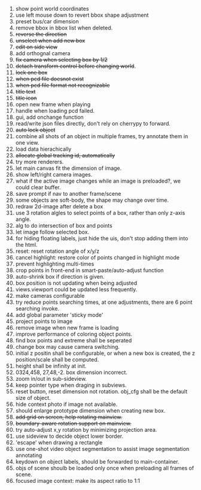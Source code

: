 1. show point world coordinates
1. use left mouse down to revert bbox shape adjustment
1. preset bus/car dimension
1. remove bbox in bbox list when deleted.
2. ~~reverse the direction~~
3. ~~unselect when add new box~~
4. ~~edit on side view~~
5. add orthognal camera
6. ~~fix camera when selecting box by 1/2~~
7. ~~detach transform control before changing world~~.
8. ~~lock one box~~
9. ~~when pcd file doesnot exist~~
10. ~~when pcd file format not recognizable~~
11. ~~title text~~
12. ~~title icon~~
13.  open new frame when playing
14.  handle when loading pcd failed.
15.  gui, add onchange function
16.  read/write json files directly, don't rely on cherrypy to forward.
17.  ~~auto lock object~~
18.  combine all shots of an object in multiple frames, try annotate them in one view.
19.  load data hierachically
20.  ~~allocate global tracking id, automatically~~
21.  try more renderers.
22.  let main canvas fit the dimension of image.
23.  show left/right camera images.
24.  what if the active image changes while an image is preloaded?, we could clear buffer.
25.  save prompt if nav to another frame/scene
26.  some objects are soft-body, the shape may change over time.
27.  redraw 2d-image after delete a box
28.  use 3 rotation algles to select points of a box, rather than only z-axis angle.
29.  alg to do intersection of box and points
30.  let image follow selected box.
31.  for hiding floating labels, just hide the uis, don't stop adding them into the html.
32.  reset: reset rotation angle of x/y/z
33.  cancel highlight: restore color of points changed in highlight mode
34.  prevent highlighting multi-times
35.  crop points in front-end in smart-paste/auto-adjust function
36.  auto-shrink box if direction is given.
37.  box position is not updating when being adjusted
38.  views.viewport could be updated less frequently.
39.  make cameras configurable
40.  try reduce points searching times, at one adjustments, there are 6 point searching invoke.
41.  add global parameter 'sticky mode'
42.  project points to image
43.  remove image when new frame is loading
44.  improve performance of coloring object points.
45.  find box points and extreme shall be seperated
46.  change box may cause camera switching.
47.  initial z positin shall be configurable, or when a new box is created, the z position/scale shall be computed. 
48.  height shall be infinity at init.
49.  0324,458, 27,48,-2. box dimension incorrect.
50.  zoom in/out in sub-sideview.
51.  keep pointer type when draging in subviews.
52.  reset button, reset dimension not rotation. obj_cfg shall be the default size of object.
53.  hide context photo if image not available.
54.  should enlarge prototype dimension when creating new box.
54.  ~~add grid on screen, help rotating mainview.~~
55.  ~~boundary-aware rotation support on mainview.~~
56.  try auto-adjust x,y rotation by minimizing projection area.
57.  use sideview to decide object lower border.
58.  'escape' when drawing a rectangle
59.  use one-shot video object segmentation to assist image segmentation annotating
60.  keydown on object labels, should be forwarded to main-container.
61.  objs of scene shoulb be loaded only once when preloading all frames of scene.
62.  focused image context: make its aspect ratio  to 1:1

